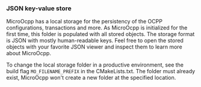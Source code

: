 ### JSON key-value store

MicroOcpp has a local storage for the persistency of the OCPP configurations, transactions and more. As MicroOcpp is initialized for the first time, this folder is populated with all stored objects. The storage format is JSON with mostly human-readable keys. Feel free to open the stored objects with your favorite JSON viewer and inspect them to learn more about MicroOcpp.

To change the local storage folder in a productive environment, see the build flag `MO_FILENAME_PREFIX` in the CMakeLists.txt. The folder must already exist, MicroOcpp won't create a new folder at the specified location.
